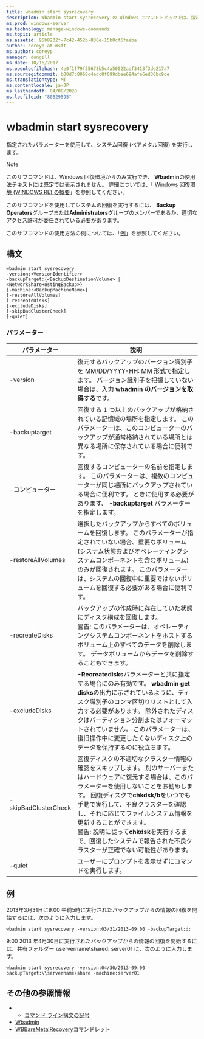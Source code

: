 ```yaml
---
title: wbadmin start sysrecovery
description: Wbadmin start sysrecovery の Windows コマンドトピックでは、指定したパラメーターを使用してシステム回復 (ベアメタル回復) を実行します。
ms.prod: windows-server
ms.technology: manage-windows-commands
ms.topic: article
ms.assetid: 95b8232f-7c42-452b-838e-15b0cf6faebe
author: coreyp-at-msft
ms.author: coreyp
manager: dongill
ms.date: 10/16/2017
ms.openlocfilehash: 4e0f1f79f35678b5c4a50022adf3413f3de217a7
ms.sourcegitcommit: b00d7c8968c4adc8f699dbee694afe6ed36bc9de
ms.translationtype: MT
ms.contentlocale: ja-JP
ms.lasthandoff: 04/08/2020
ms.locfileid: "80829595"
---
```

# <a name="wbadmin-start-sysrecovery"></a>wbadmin start sysrecovery



指定されたパラメーターを使用して、システム回復 (ベアメタル回復) を実行します。

> [!NOTE]
> このサブコマンドは、Windows 回復環境からのみ実行でき、 **Wbadmin**の使用法テキストには既定では表示されません。 詳細については、「 [Windows 回復環境 (WINDOWS RE) の概要](https://technet.microsoft.com/library/hh825173.aspx)」を参照してください。

このサブコマンドを使用してシステムの回復を実行するには、 **Backup Operators**グループまたは**Administrators**グループのメンバーであるか、適切なアクセス許可が委任されている必要があります。

このサブコマンドの使用方法の例については、「[例](#BKMK_examples)」を参照してください。

## <a name="syntax"></a>構文

```
wbadmin start sysrecovery
-version:<VersionIdentifier>
-backupTarget:{<BackupDestinationVolume> | <NetworkShareHostingBackup>}
[-machine:<BackupMachineName>]
[-restoreAllVolumes]
[-recreateDisks]
[-excludeDisks]
[-skipBadClusterCheck]
[-quiet]
```

### <a name="parameters"></a>パラメーター

|パラメーター|説明|
|---------|-----------|
|-version|復元するバックアップのバージョン識別子を MM/DD/YYYY-HH: MM 形式で指定します。 バージョン識別子を把握していない場合は、入力 **wbadmin のバージョンを取得する**です。|
|-backuptarget|回復する 1 つ以上のバックアップが格納されている記憶域の場所を指定します。 このパラメーターは、このコンピューターのバックアップが通常格納されている場所とは異なる場所に保存されている場合に便利です。|
|-コンピューター|回復するコンピューターの名前を指定します。 このパラメーターは、複数のコンピューターが同じ場所にバックアップされている場合に便利です。 ときに使用する必要があります、 **-backuptarget** パラメーターを指定します。|
|-restoreAllVolumes|選択したバックアップからすべてのボリュームを回復します。 このパラメーターが指定されていない場合、重要なボリューム (システム状態およびオペレーティングシステムコンポーネントを含むボリューム) のみが回復されます。 このパラメーターは、システムの回復中に重要ではないボリュームを回復する必要がある場合に便利です。|
|-recreateDisks|バックアップの作成時に存在していた状態にディスク構成を回復します。</br>警告: このパラメーターは、オペレーティングシステムコンポーネントをホストするボリューム上のすべてのデータを削除します。 データボリュームからデータを削除することもできます。|
|-excludeDisks|**-Recreatedisks**パラメーターと共に指定する場合にのみ有効です。 **wbadmin get disks**の出力に示されているように、ディスク識別子のコンマ区切りリストとして入力する必要があります。 除外されたディスクはパーティション分割またはフォーマットされていません。 このパラメーターは、復旧操作中に変更したくないディスク上のデータを保持するのに役立ちます。|
|-skipBadClusterCheck|回復ディスクの不適切なクラスター情報の確認をスキップします。 別のサーバーまたはハードウェアに復元する場合は、このパラメーターを使用しないことをお勧めします。 回復ディスクで**chkdsk/b**をいつでも手動で実行して、不良クラスターを確認し、それに応じてファイルシステム情報を更新することができます。</br>警告: 説明に従って**chkdsk**を実行するまで、回復したシステムで報告された不良クラスターが正確でない可能性があります。|
|-quiet|ユーザーにプロンプトを表示せずにコマンドを実行します。|

## <a name="examples"></a><a name=BKMK_examples></a>例

2013年3月31日に9:00 午前5時に実行されたバックアップからの情報の回復を開始するには、次のように入力します。
```
wbadmin start sysrecovery -version:03/31/2013-09:00 -backupTarget:d:
```
9:00 2013 年4月30日に実行されたバックアップからの情報の回復を開始するには、共有フォルダー \\\\servername\shared: server01 に、次のように入力します。
```
wbadmin start sysrecovery -version:04/30/2013-09:00 -backupTarget:\\servername\share -machine:server01
```

## <a name="additional-references"></a>その他の参照情報

-   - [コマンド ライン構文の記号](command-line-syntax-key.md)
-   [Wbadmin](wbadmin.md)
-   [WBBareMetalRecovery](https://technet.microsoft.com/library/jj902461.aspx)コマンドレット